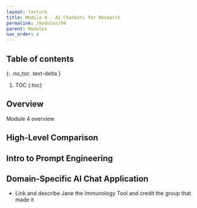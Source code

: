 ```yaml
---
layout: lecture
title: Module 4 - AI Chatbots for Research
permalink: /modules/04
parent: Modules
nav_order: 4
---
```


## Table of contents
{: .no_toc .text-delta }

1. TOC
{:toc}

## Overview
Module 4 overview

## High-Level Comparison 

## Intro to Prompt Engineering

## Domain-Specific AI Chat Application
- Link and describe Jane the Immunology Tool and credit the group that made it 
